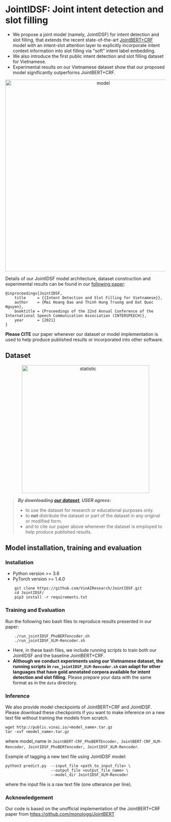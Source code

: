 # JointIDSF: Joint intent detection and slot filling

- We propose a joint model (namely, JointIDSF) for intent detection and slot filling, that extends the recent state-of-the-art [JointBERT+CRF](https://arxiv.org/abs/1902.10909) model with an intent-slot attention layer to explicitly incorporate intent context information into slot filling via "soft" intent label embedding.
- We also introduce the first public intent detection and slot filling dataset for Vietnamese.
- Experimental results on our Vietnamese dataset show that our proposed model significantly outperforms JointBERT+CRF.

<p align="center">	
<img width="600" alt="model" src="JointModel.png">
</p>


Details of our JointIDSF model architecture, dataset construction and experimental results can be found in our [following paper](https://arxiv.org/abs/2104.02021):

    @inproceedings{JointIDSF,
        title     = {{Intent Detection and Slot Filling for Vietnamese}},
        author    = {Mai Hoang Dao and Thinh Hung Truong and Dat Quoc Nguyen},
        booktitle = {Proceedings of the 22nd Annual Conference of the International Speech Communication Association (INTERSPEECH)},
        year      = {2021}
    }
**Please CITE** our paper whenever our dataset or model implementation is used to help produce published results or incorporated into other software.

## Dataset

<p align="center">	
<img width="400" alt="statistic" src="dataset_statistic.png">
</p>

> ***By downloading [our dataset](https://github.com/VinAIResearch/JointIDSF/tree/main/PhoATIS), USER agrees:***
> * to use the dataset for research or educational purposes only.
> * to **not** distribute the dataset or part of the dataset in any original or modified form.
> * and to cite our paper above whenever the dataset is employed to help produce published results.

## Model installation, training and evaluation

### Installation
- Python version >= 3.6
- PyTorch version >= 1.4.0

```
    git clone https://github.com/VinAIResearch/JointIDSF.git
    cd JointIDSF/
    pip3 install -r requirements.txt
```

### Training and Evaluation
Run the following two bash files to reproduce results presented in our paper:
```
    ./run_jointIDSF_PhoBERTencoder.sh
    ./run_jointIDSF_XLM-Rencoder.sh
```

 - Here, in these bash files, we include running scripts to train both our JointIDSF and the baseline JointBERT+CRF.  
 - **Although we conduct experiments using our Vietnamese dataset, the running scripts in `run_jointIDSF_XLM-Rencoder.sh` can adapt for other languages that have gold annotated corpora available for intent detection and slot filling.** Please prepare your data with the same format as in the ```data``` directory.

### Inference
We also provide model checkpoints of JointBERT+CRF and JointIDSF. Please download these checkpoints if you want to make inference on a new text file without training the models from scratch.
```
wget http://public.vinai.io/<model_name>.tar.gz
tar -xvf <model_name>.tar.gz
```
where model_name in ```JointBERT-CRF_PhoBERTEncoder, JointBERT-CRF_XLM-Rencoder, JointIDSF_PhoBERTencoder, JointIDSF_XLM-Rencoder```.

Example of tagging a new text file using JointIDSF model:
```
python3 predict.py  --input_file <path_to_input_file> \
                    --output_file <output_file_name> \
                    --model_dir JointIDSF_XLM-Rencoder
```
where the input file is a raw text file (one utterance per line).

### Acknowledgement
Our code is based on the unofficial implementation of the JointBERT+CRF paper from https://github.com/monologg/JointBERT
